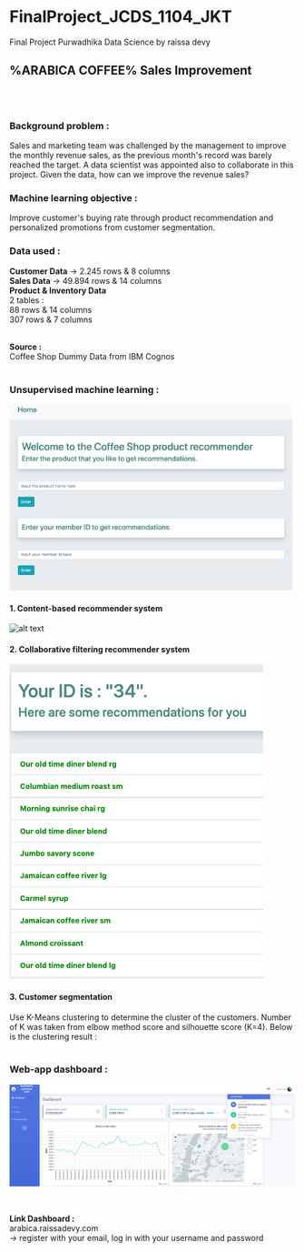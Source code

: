 # FinalProject_JCDS_1104_JKT
Final Project Purwadhika Data Science by raissa devy


## %ARABICA COFFEE% Sales Improvement

<br><br>

### Background problem :

Sales and marketing team was challenged by the management to improve the monthly  revenue sales, as the previous month's record was barely reached the target. A data scientist was appointed also to collaborate in this project. Given the data, how can we improve the revenue sales?

### Machine learning objective :

Improve customer's buying rate through product recommendation and personalized promotions from customer segmentation.<br>

### Data used : <br>
__Customer Data__   -> 2.245 rows & 8 columns <br>
__Sales Data__      -> 49.894 rows & 14 columns <br>
__Product & Inventory Data__ <br>
2 tables :  <br>
88 rows & 14 columns <br>
307 rows & 7 columns <br><br>

__Source :__ <br>
Coffee Shop Dummy Data  from IBM Cognos <br><br>


### Unsupervised machine learning :
![alt text](https://github.com/raissadvy/FinalProject_JCDS_1104_JKT/blob/main/recommender.png)
#### 1. Content-based recommender system
![alt text]()

#### 2. Collaborative filtering recommender system
![alt text](https://github.com/raissadvy/FinalProject_JCDS_1104_JKT/blob/main/Collaborative%20filtering.png)

#### 3. Customer segmentation
Use K-Means clustering to determine the cluster of the customers. Number of K was taken from elbow method score and silhouette score (K=4).
Below is the clustering result :
<br><br>

### Web-app dashboard :
![alt text](https://github.com/raissadvy/FinalProject_JCDS_1104_JKT/blob/main/dashboard_1.png?raw=true)

<br>

__Link Dashboard :__ <br>
arabica.raissadevy.com <br>
-> register with your email, log in with your username and password



